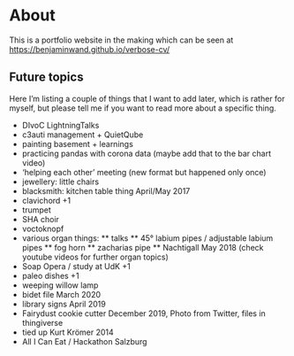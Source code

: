 # About
This is a portfolio website in the making which can be seen at https://benjaminwand.github.io/verbose-cv/

## Future topics
Here I’m listing a couple of things that I want to add later, which is rather for myself, but please tell me if you want to read more about a specific thing.

* DIvoC LightningTalks
* c3auti management + QuietQube
* painting basement + learnings
* practicing pandas with corona data (maybe add that to the bar chart video)
* ‘helping each other’ meeting (new format but happened only once)
* jewellery: little chairs
* blacksmith: kitchen table thing April/May 2017
* clavichord +1
* trumpet
* SHA choir
* voctoknopf
* various organ things:
** talks
** 45° labium pipes / adjustable labium pipes
** fog horn
** zacharias pipe
** Nachtigall May 2018
(check youtube videos for further organ topics)
* Soap Opera / study at UdK +1
* paleo dishes +1
* weeping willow lamp
* bidet file March 2020
* library signs April 2019
* Fairydust cookie cutter December 2019, Photo from Twitter, files in thingiverse
* tied up Kurt Krömer 2014
* All I Can Eat / Hackathon Salzburg